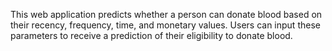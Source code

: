 This web application predicts whether a person can donate blood based on their recency, frequency, time, and monetary values. 
Users can input these parameters to receive a prediction of their eligibility to donate blood.
